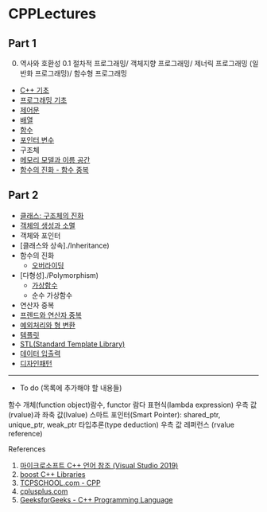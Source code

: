 # CPPLectures

## Part 1

0. 역사와 호환성
0.1 절차적 프로그래밍/ 객체지향 프로그래밍/ 제너릭 프로그래밍 (일반화 프로그래밍)/ 함수형 프로그래밍
* [C++ 기초](./C++기초)
* [프로그래밍 기초](./BasicProgramming)
* [제어문](./Control)
* [배열](./Array)
* [함수](./function)
* [포인터 변수](./Pointer) 
* 구조체
* [메모리 모델과 이름 공간](./MemoryModelAndNameSpace)
* [함수의 진화 - 함수 중복](./function/overload.md)

## Part 2

* [클래스: 구조체의 진화](./Class)
* [객체의 생성과 소멸](./Class/constructor_destructor.md) 
* 객체와 포인터
* [클래스와 상속]./Inheritance)
* 함수의 진화
  - [오버라이딩](./Polymorphism/Concept.md)
* [다형성]./Polymorphism)
  - [가상함수](./Polymorphism/VirtualFunction.md)
  - 순수 가상함수
* 연산자 중복
* [프렌드와 연산자 중복](./friendf_function_class.md)
* [예외처리와 형 변환](./Exception)
* [템플릿](/Template)
* [STL(Standard Template Library)](./STL)
* [데이터 입출력](./InputOutput)
* [디자인패턴](./DesignPattern/summary.md)

-------------------------------
* To do (목록에 추가해야 할 내용들)

함수 개체(function object)람수, functor
람다 표현식(lambda expression)
우측 값(rvalue)과 좌축 값(lvalue)
스마트 포인터(Smart Pointer): shared_ptr, unique_ptr, weak_ptr
타입추론(type deduction)
우측 값 레퍼런스 (rvalue reference)


References

1. [마이크로소프트 C++ 언어 참조 (Visual Studio 2019)](https://docs.microsoft.com/ko-kr/cpp/cpp/cpp-language-reference?view=vs-2019)
2. [boost C++ Libraries](https://www.boost.org/)
3. [TCPSCHOOL.com - CPP](http://tcpschool.com/cpp/intro)
4. [cplusplus.com](http://www.cplusplus.com/)
5. [GeeksforGeeks - C++ Programming Language](https://www.geeksforgeeks.org/c-plus-plus/)

